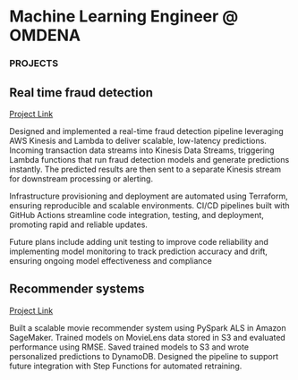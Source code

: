 # Machine Learning Engineer @ OMDENA

### PROJECTS
## Real time fraud detection

[Project Link](https://github.com/slv-ai/Real-Time-Fraud-Detection)

Designed and implemented a real-time fraud detection pipeline leveraging AWS Kinesis and Lambda to deliver scalable, low-latency predictions. Incoming transaction data streams into Kinesis Data Streams, triggering Lambda functions that run fraud detection models and generate predictions instantly. The predicted results are then sent to a separate Kinesis stream for downstream processing or alerting.

Infrastructure provisioning and deployment are automated using Terraform, ensuring reproducible and scalable environments. CI/CD pipelines built with GitHub Actions streamline code integration, testing, and deployment, promoting rapid and reliable updates.

Future plans include adding unit testing to improve code reliability and implementing model monitoring to track prediction accuracy and drift, ensuring ongoing model effectiveness and compliance

## Recommender systems

[Project Link](https://github.com/slv-ai/Recommender-system)

Built a scalable movie recommender system using PySpark ALS in Amazon SageMaker.
Trained models on MovieLens data stored in S3 and evaluated performance using RMSE.
Saved trained models to S3 and wrote personalized predictions to DynamoDB.
Designed the pipeline to support future integration with Step Functions for automated retraining.
